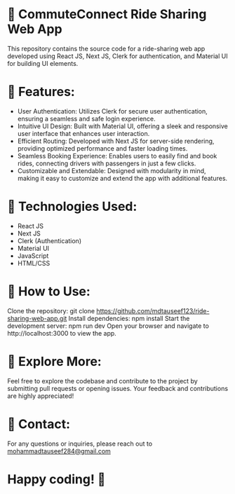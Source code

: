 # 🚗 CommuteConnect Ride Sharing Web App

This repository contains the source code for a ride-sharing web app developed using React JS, Next JS, Clerk for authentication, and Material UI for building UI elements.

# 🌟 Features:
- User Authentication: Utilizes Clerk for secure user authentication, ensuring a seamless and safe login experience.
- Intuitive UI Design: Built with Material UI, offering a sleek and responsive user interface that enhances user interaction.
- Efficient Routing: Developed with Next JS for server-side rendering, providing optimized performance and faster loading times.
- Seamless Booking Experience: Enables users to easily find and book rides, connecting drivers with passengers in just a few clicks.
- Customizable and Extendable: Designed with modularity in mind, making it easy to customize and extend the app with additional features.

# 🔧 Technologies Used:
- React JS
- Next JS
- Clerk (Authentication)
- Material UI
- JavaScript
- HTML/CSS
  
# 📄 How to Use:
Clone the repository: git clone https://github.com/mdtauseef123/ride-sharing-web-app.git
Install dependencies: npm install
Start the development server: npm run dev
Open your browser and navigate to http://localhost:3000 to view the app.

# 🔗 Explore More:
Feel free to explore the codebase and contribute to the project by submitting pull requests or opening issues. Your feedback and contributions are highly appreciated!

# 📝 Contact:
For any questions or inquiries, please reach out to mohammadtauseef284@gmail.com

# Happy coding! 🎉


